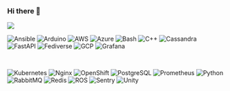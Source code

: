 ### Hi there 👋

<!--
**katlol/katlol** is a ✨ _special_ ✨ repository because its `README.md` (this file) appears on your GitHub profile.

Here are some ideas to get you started:

- 🔭 I’m currently working on ...
- 🌱 I’m currently learning ...
- 👯 I’m looking to collaborate on ...
- 🤔 I’m looking for help with ...
- 💬 Ask me about ...
- 📫 How to reach me: ...
- 😄 Pronouns: ...
- ⚡ Fun fact: ...
-->
![](https://hit.yhype.me/github/profile?user_id=1695469)

<p align="center">

![Ansible](https://skillicons.dev/icons?i=ansible&theme=light)
![Arduino](https://skillicons.dev/icons?i=arduino&theme=light)
![AWS](https://skillicons.dev/icons?i=aws&theme=light)
![Azure](https://skillicons.dev/icons?i=azure&theme=light)
![Bash](https://skillicons.dev/icons?i=bash&theme=light)
![C++](https://skillicons.dev/icons?i=cpp&theme=light)
![Cassandra](https://skillicons.dev/icons?i=cassandra&theme=light)
![FastAPI](https://skillicons.dev/icons?i=fastapi&theme=light)
![Fediverse](https://skillicons.dev/icons?i=fediverse&theme=light)
![GCP](https://skillicons.dev/icons?i=gcp&theme=light)
![Grafana](https://skillicons.dev/icons?i=grafana&theme=light)

<br/>

![Kubernetes](https://skillicons.dev/icons?i=kubernetes&theme=light)
![Nginx](https://skillicons.dev/icons?i=nginx&theme=light)
![OpenShift](https://skillicons.dev/icons?i=openshift&theme=light)
![PostgreSQL](https://skillicons.dev/icons?i=postgresql&theme=light)
![Prometheus](https://skillicons.dev/icons?i=prometheus&theme=light)
![Python](https://skillicons.dev/icons?i=py&theme=light)
![RabbitMQ](https://skillicons.dev/icons?i=rabbitmq&theme=light)
![Redis](https://skillicons.dev/icons?i=redis&theme=light)
![ROS](https://skillicons.dev/icons?i=ros&theme=light)
![Sentry](https://skillicons.dev/icons?i=sentry&theme=light)
![Unity](https://skillicons.dev/icons?i=unity&theme=light)
</p>

